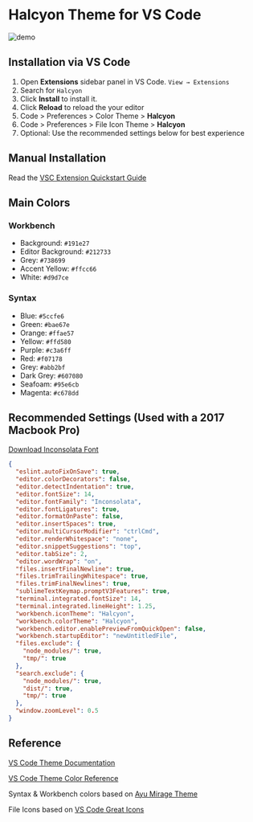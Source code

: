 # Halcyon Theme for VS Code

![demo](https://raw.githubusercontent.com/bchiang7/halcyon-vscode/master/images/demo.png)

## Installation via VS Code

1. Open **Extensions** sidebar panel in VS Code. `View → Extensions`
1. Search for `Halcyon`
1. Click **Install** to install it.
1. Click **Reload** to reload the your editor
1. Code > Preferences > Color Theme > **Halcyon**
1. Code > Preferences > File Icon Theme > **Halcyon**
1. Optional: Use the recommended settings below for best experience

## Manual Installation

Read the [VSC Extension Quickstart Guide](https://github.com/bchiang7/halcyon-vscode/blob/master/vsc-extension-quickstart.md)

## Main Colors

### Workbench

* Background: `#191e27`
* Editor Background: `#212733`
* Grey: `#738699`
* Accent Yellow: `#ffcc66`
* White: `#d9d7ce`

### Syntax

* Blue: `#5ccfe6`
* Green: `#bae67e`
* Orange: `#ffae57`
* Yellow: `#ffd580`
* Purple: `#c3a6ff`
* Red: `#f07178`
* Grey: `#abb2bf`
* Dark Grey: `#607080`
* Seafoam: `#95e6cb`
* Magenta: `#c678dd`

## Recommended Settings (Used with a 2017 Macbook Pro)

[Download Inconsolata Font](https://fonts.google.com/specimen/Inconsolata)

```json
{
  "eslint.autoFixOnSave": true,
  "editor.colorDecorators": false,
  "editor.detectIndentation": true,
  "editor.fontSize": 14,
  "editor.fontFamily": "Inconsolata",
  "editor.fontLigatures": true,
  "editor.formatOnPaste": false,
  "editor.insertSpaces": true,
  "editor.multiCursorModifier": "ctrlCmd",
  "editor.renderWhitespace": "none",
  "editor.snippetSuggestions": "top",
  "editor.tabSize": 2,
  "editor.wordWrap": "on",
  "files.insertFinalNewline": true,
  "files.trimTrailingWhitespace": true,
  "files.trimFinalNewlines": true,
  "sublimeTextKeymap.promptV3Features": true,
  "terminal.integrated.fontSize": 14,
  "terminal.integrated.lineHeight": 1.25,
  "workbench.iconTheme": "Halcyon",
  "workbench.colorTheme": "Halcyon",
  "workbench.editor.enablePreviewFromQuickOpen": false,
  "workbench.startupEditor": "newUntitledFile",
  "files.exclude": {
    "node_modules/": true,
    "tmp/": true
  },
  "search.exclude": {
    "node_modules/": true,
    "dist/": true,
    "tmp/": true
  },
  "window.zoomLevel": 0.5
}
```

## Reference

[VS Code Theme Documentation](https://code.visualstudio.com/docs/extensions/themes-snippets-colorizers)

[VS Code Theme Color Reference](https://code.visualstudio.com/docs/getstarted/theme-color-reference)

Syntax & Workbench colors based on [Ayu Mirage Theme](https://github.com/teabyii/vscode-ayu)

File Icons based on [VS Code Great Icons](https://github.com/EmmanuelBeziat/vscode-great-icons)
